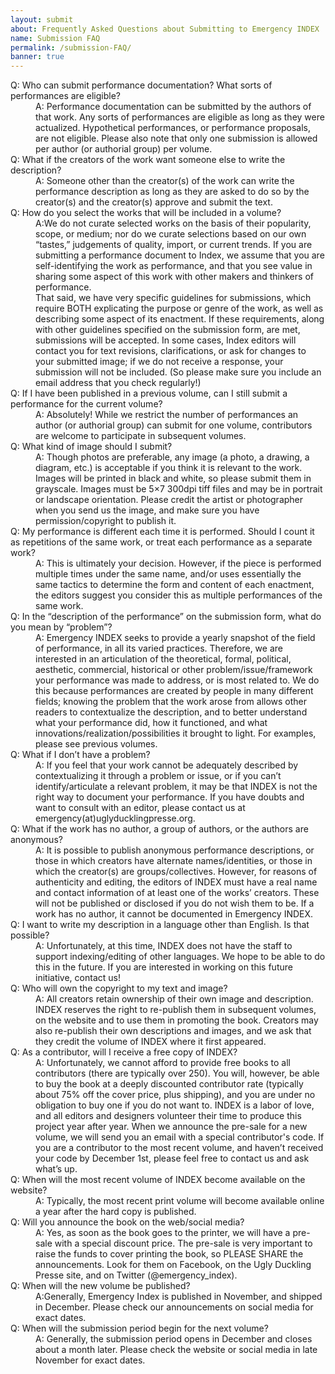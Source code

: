 ```yaml
---
layout: submit
about: Frequently Asked Questions about Submitting to Emergency INDEX
name: Submission FAQ
permalink: /submission-FAQ/
banner: true
---
```


<dl>
  <dt>Q: Who can submit performance documentation? What sorts of performances are eligible?</dt>
  <dd>A: Performance documentation can be submitted by the authors of that work. Any sorts of performances are eligible as long as they were actualized. Hypothetical performances, or performance proposals, are not eligible. Please also note that only one submission is allowed per author (or authorial group) per volume.</dd>

  <dt>Q: What if the creators of the work want someone else to write the description?</dt>
  <dd>A: Someone other than the creator(s) of the work can write the performance description as long as they are asked to do so by the creator(s) and the creator(s) approve and submit the text.</dd>

  <dt>Q: How do you select the works that will be included in a volume?</dt>
  <dd>A:We do not curate selected works on the basis of their popularity, scope, or medium; nor do we curate selections based on our own “tastes,” judgements of quality, import, or current trends. If you are submitting a performance document to Index, we assume that you are self-identifying the work as performance, and that you see value in sharing some aspect of this work with other makers and thinkers of performance.<br>
  That said, we have very specific guidelines for submissions, which require BOTH explicating the purpose or genre of the work, as well as describing some aspect of its enactment. If these requirements, along with other guidelines specified on the submission form, are met, submissions will be accepted. In some cases, Index editors will contact you for text revisions, clarifications, or ask for changes to your submitted image; if we do not receive a response, your submission will not be included. (So please make sure you include an email address that you check regularly!)</dd>

  <dt>Q: If I have been published in a previous volume, can I still submit a performance for the current volume?</dt>
  <dd>A: Absolutely! While we restrict the number of performances an author (or authorial group) can submit for one volume, contributors are welcome to participate in subsequent volumes.</dd>

  <dt>Q: What kind of image should I submit?</dt>
  <dd>A: Though photos are preferable, any image (a photo, a drawing, a diagram, etc.) is acceptable if you think it is relevant to the work. Images will be printed in black and white, so please submit them in grayscale. Images must be 5×7 300dpi tiff files and may be in portrait or landscape orientation. Please credit the artist or photographer when you send us the image, and make sure you have permission/copyright to publish it.</dd>

  <dt>Q: My performance is different each time it is performed. Should I count it as repetitions of the same work, or treat each performance as a separate work?</dt>
  <dd>A: This is ultimately your decision. However, if the piece is performed multiple times under the same name, and/or uses essentially the same tactics to determine the form and content of each enactment, the editors suggest you consider this as multiple performances of the same work.</dd>

  <dt>Q: In the “description of the performance” on the submission form, what do you mean by “problem”?</dt>
  <dd>A: Emergency INDEX seeks to provide a yearly snapshot of the field of performance, in all its varied practices. Therefore, we are interested in an articulation of the theoretical, formal, political, aesthetic, commercial, historical or other problem/issue/framework your performance was made to address, or is most related to. We do this because performances are created by people in many different fields; knowing the problem that the work arose from allows other readers to contextualize the description, and to better understand what your performance did, how it functioned, and what innovations/realization/possibilities it brought to light. For examples, please see previous volumes.</dd>

  <dt>Q: What if I don’t have a problem?</dt>
  <dd>A: If you feel that your work cannot be adequately described by contextualizing it through a problem or issue, or if you can’t identify/articulate a relevant problem, it may be that INDEX is not the right way to document your performance. If you have doubts and want to consult with an editor, please contact us at emergency(at)uglyducklingpresse.org.</dd>

  <dt>Q: What if the work has no author, a group of authors, or the authors are anonymous?</dt>
  <dd>A: It is possible to publish anonymous performance descriptions, or those in which creators have alternate names/identities, or those in which the creator(s) are groups/collectives. However, for reasons of authenticity and editing, the editors of INDEX must have a real name and contact information of at least one of the works’ creators. These will not be published or disclosed if you do not wish them to be. If a work has no author, it cannot be documented in Emergency INDEX.</dd>

  <dt>Q: I want to write my description in a language other than English. Is that possible?</dt>
  <dd>A: Unfortunately, at this time, INDEX does not have the staff to support indexing/editing of other languages. We hope to be able to do this in the future. If you are interested in working on this future initiative, contact us!</dd>

  <dt>Q: Who will own the copyright to my text and image?</dt>
  <dd>A: All creators retain ownership of their own image and description. INDEX reserves the right to re-publish them in subsequent volumes, on the website and to use them in promoting the book. Creators may also re-publish their own descriptions and images, and we ask that they credit the volume of INDEX where it first appeared.</dd>

  <dt>Q: As a contributor, will I receive a free copy of INDEX?</dt>
  <dd>A: Unfortunately, we cannot afford to provide free books to all contributors (there are typically over 250). You will, however, be able to buy the book at a deeply discounted contributor rate (typically about 75% off the cover price, plus shipping), and you are under no obligation to buy one if you do not want to. INDEX is a labor of love, and all editors and designers volunteer their time to produce this project year after year. When we announce the pre-sale for a new volume, we will send you an email with a special contributor's code. If you are a contributor to the most recent volume, and haven’t received your code by December 1st, please feel free to contact us and ask what’s up.</dd>

  <dt>Q: When will the most recent volume of INDEX become available on the website?</dt>
  <dd>A: Typically, the most recent print volume will become available online a year after the hard copy is published.</dd>

  <dt>Q: Will you announce the book on the web/social media?</dt>
  <dd>A: Yes, as soon as the book goes to the printer, we will have a pre-sale with a special discount price. The pre-sale is very important to raise the funds to cover printing the book, so PLEASE SHARE the announcements. Look for them on Facebook, on the Ugly Duckling Presse site, and on Twitter (@emergency_index).</dd>

  <dt>Q: When will the new volume be published?</dt>
  <dd>A:Generally, Emergency Index is published in November, and shipped in December. Please check our announcements on social media for exact dates.</dd>

  <dt>Q: When will the submission period begin for the next volume?</dt>
  <dd>A: Generally, the submission period opens in December and closes about a month later. Please check the website or social media in late November for exact dates.</dd>
